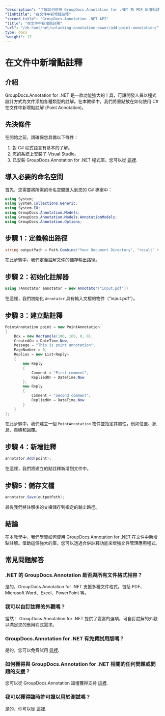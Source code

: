 ```yaml
---
"description": "了解如何使用 GroupDocs.Annotation for .NET 為 PDF 新增點註解。無縫整合的逐步指南。"
"linktitle": "在文件中新增點註釋"
"second_title": "GroupDocs.Annotation .NET API"
"title": "在文件中新增點註釋"
"url": "/zh-hant/net/unlocking-annotation-power/add-point-annotation/"
type: docs
"weight": 17
---
```


# 在文件中新增點註釋

## 介紹
GroupDocs.Annotation for .NET 是一款功能強大的工具，可讓開發人員以程式設計方式為文件添加各種類型的註解。在本教學中，我們將重點放在如何使用 C# 在文件中新增點註解 (Point Annotation)。
## 先決條件
在開始之前，請確保您具備以下條件：
1. 對 C# 程式語言有基本的了解。
2. 您的系統上安裝了 Visual Studio。
3. 已安裝 GroupDocs.Annotation for .NET 程式庫。您可以從 [這裡](https://releases。groupdocs.com/annotation/net/).

## 導入必要的命名空間
首先，您需要將所需的命名空間匯入到您的 C# 專案中：
```csharp
using System;
using System.Collections.Generic;
using System.IO;
using GroupDocs.Annotation.Models;
using GroupDocs.Annotation.Models.AnnotationModels;
using GroupDocs.Annotation.Options;
```
## 步驟 1：定義輸出路徑
```csharp
string outputPath = Path.Combine("Your Document Directory", "result" + Path.GetExtension("input.pdf"));
```
在此步驟中，我們定義註解文件的儲存輸出路徑。
## 步驟 2：初始化註解器
```csharp
using (Annotator annotator = new Annotator("input.pdf"))
```
在這裡，我們初始化 `Annotator` 具有輸入文檔的物件（“input.pdf”）。
## 步驟 3：建立點註釋
```csharp
PointAnnotation point = new PointAnnotation
{
    Box = new Rectangle(100, 100, 0, 0),
    CreatedOn = DateTime.Now,
    Message = "This is point annotation",
    PageNumber = 0,
    Replies = new List<Reply>
    {
        new Reply
        {
            Comment = "First comment",
            RepliedOn = DateTime.Now
        },
        new Reply
        {
            Comment = "Second comment",
            RepliedOn = DateTime.Now
        }
    }
};
```
在此步驟中，我們建立一個 `PointAnnotation` 物件並指定其屬性，例如位置、訊息、頁碼和回覆。
## 步驟 4：新增註釋
```csharp
annotator.Add(point);
```
在這裡，我們將建立的點註釋新增到文件中。
## 步驟5：儲存文檔
```csharp
annotator.Save(outputPath);
```
最後我們將註解後的文檔儲存到指定的輸出路徑。

## 結論
在本教學中，我們學習如何使用 GroupDocs.Annotation for .NET 在文件中新增點註解。借助這個強大的庫，您可以透過合併註釋功能來增強文件管理應用程式。
## 常見問題解答
### .NET 的 GroupDocs.Annotation 是否與所有文件格式相容？
是的，GroupDocs.Annotation for .NET 支援多種文件格式，包括 PDF、Microsoft Word、Excel、PowerPoint 等。
### 我可以自訂註釋的外觀嗎？
當然！ GroupDocs.Annotation for .NET 提供了豐富的選項，可自訂註解的外觀以滿足您的應用程式需求。
### GroupDocs.Annotation for .NET 有免費試用版嗎？
是的，您可以免費試用 [這裡](https://releases。groupdocs.com/).
### 如何獲得與 GroupDocs.Annotation for .NET 相關的任何問題或問題的支援？
您可以從 GroupDocs.Annotation 論壇獲得支持 [這裡](https://forum。groupdocs.com/c/annotation/10).
### 我可以獲得臨時許可證以用於測試嗎？
是的，你可以從 [這裡](https://purchase。groupdocs.com/temporary-license/).